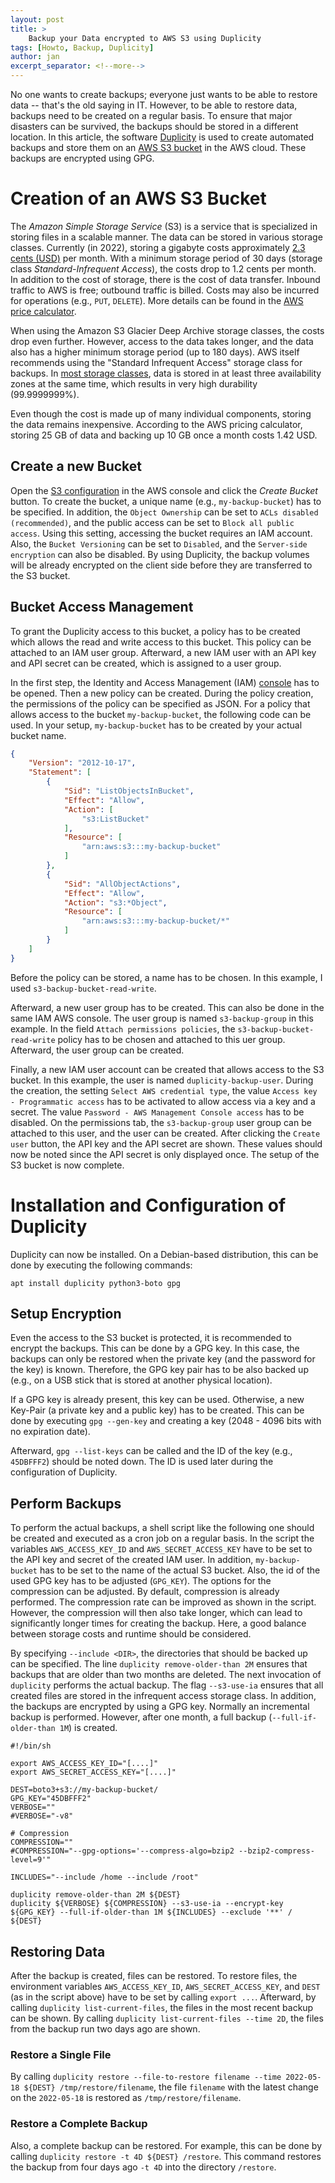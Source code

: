 ```yaml
---
layout: post
title: >
    Backup your Data encrypted to AWS S3 using Duplicity
tags: [Howto, Backup, Duplicity]
author: jan
excerpt_separator: <!--more-->
---
```


No one wants to create backups; everyone just wants to be able to restore data -- that's the old saying in IT. However, to be able to restore data, backups need to be created on a regular basis. To ensure that major disasters can be survived, the backups should be stored in a different location. In this article, the software [Duplicity](https://duplicity.gitlab.io/) is used to create automated backups and store them on an [AWS S3 bucket](https://aws.amazon.com/s3/) in the AWS cloud. These backups are encrypted using GPG.

<!--more-->

# Creation of an AWS S3 Bucket

The _Amazon Simple Storage Service_ (S3) is a service that is specialized in storing files in a scalable manner. The data can be stored in various storage classes. Currently (in 2022), storing a gigabyte costs approximately [2.3 cents (USD)](https://aws.amazon.com/s3/pricing/) per month. With a minimum storage period of 30 days (storage class _Standard-Infrequent Access_), the costs drop to 1.2 cents per month. In addition to the cost of storage, there is the cost of data transfer. Inbound traffic to AWS is free; outbound traffic is billed. Costs may also be incurred for operations (e.g., `PUT`, `DELETE`). More details can be found in the [AWS price calculator](https://calculator.aws/#/addService/S3).

When using the Amazon S3 Glacier Deep Archive storage classes, the costs drop even further. However, access to the data takes longer, and the data also has a higher minimum storage period (up to 180 days). AWS itself recommends using the "Standard Infrequent Access" storage class for backups. In [most storage classes](https://aws.amazon.com/s3/storage-classes/?nc1=h_ls), data is stored in at least three availability zones at the same time, which results in very high durability (99.9999999%). 

Even though the cost is made up of many individual components, storing the data remains inexpensive. According to the AWS pricing calculator, storing 25 GB of data and backing up 10 GB once a month costs 1.42 USD.

## Create a new Bucket
Open the [S3 configuration](https://s3.console.aws.amazon.com/s3/buckets) in the AWS console and click the _Create Bucket_ button. To create the bucket, a unique name (e.g., `my-backup-bucket`) has to be specified. In addition, the `Object Ownership` can be set to `ACLs disabled (recommended)`, and the public access can be set to `Block all public access`. Using this setting, accessing the bucket requires an IAM account. Also, the `Bucket Versioning` can be set to `Disabled`, and the `Server-side encryption` can also be disabled. By using Duplicity, the backup volumes will be already encrypted on the client side before they are transferred to the S3 bucket. 

## Bucket Access Management

To grant the Duplicity access to this bucket, a policy has to be created which allows the read and write access to this bucket. This policy can be attached to an IAM user group. Afterward, a new IAM user with an API key and API secret can be created, which is assigned to a user group. 

In the first step, the Identity and Access Management (IAM) [console](https://us-east-1.console.aws.amazon.com/iamv2/home#/home) has to be opened. Then a new policy can be created. During the policy creation, the permissions of the policy can be specified as JSON. For a policy that allows access to the bucket `my-backup-bucket`, the following code can be used. In your setup, `my-backup-bucket` has to be created by your actual bucket name.

```json
{
    "Version": "2012-10-17",
    "Statement": [
        {
            "Sid": "ListObjectsInBucket",
            "Effect": "Allow",
            "Action": [
                "s3:ListBucket"
            ],
            "Resource": [
                "arn:aws:s3:::my-backup-bucket"
            ]
        },
        {
            "Sid": "AllObjectActions",
            "Effect": "Allow",
            "Action": "s3:*Object",
            "Resource": [
                "arn:aws:s3:::my-backup-bucket/*"
            ]
        }
    ]
}
```

Before the policy can be stored, a name has to be chosen. In this example, I used `s3-backup-bucket-read-write`. 

Afterward, a new user group has to be created. This can also be done in the same IAM AWS console. The user group is named `s3-backup-group` in this example. In the field `Attach permissions policies`, the `s3-backup-bucket-read-write` policy has to be chosen and attached to this uer group. Afterward, the user group can be created. 

Finally, a new IAM user account can be created that allows access to the S3 bucket. In this example, the user is named `duplicity-backup-user`. During the creation, the setting `Select AWS credential type`, the value `Access key - Programmatic access` has to be activated to allow access via a key and a secret. The value `Password - AWS Management Console access` has to be disabled. On the permissions tab, the `s3-backup-group` user group can be attached to this user, and the user can be created. After clicking the `Create user` button, the API key and the API secret are shown. These values should now be noted since the API secret is only displayed once. The setup of the S3 bucket is now complete.

# Installation and Configuration of Duplicity

Duplicity can now be installed. On a Debian-based distribution, this can be done by executing the following commands:

```shell
apt install duplicity python3-boto gpg
```

## Setup Encryption
Even the access to the S3 bucket is protected, it is recommended to encrypt the backups. This can be done by a GPG key. In this case, the backups can only be restored when the private key (and the password for the key) is known. Therefore, the GPG key pair has to be also backed up (e.g., on a USB stick that is stored at another physical location). 

If a GPG key is already present, this key can be used. Otherwise, a new Key-Pair (a private key and a public key) has to be created. This can be done by executing `gpg --gen-key` and creating a key (2048 - 4096 bits with no expiration date). 

Afterward, `gpg --list-keys` can be called and the ID of the key (e.g., `45DBFFF2`) should be noted down. The ID is used later during the configuration of Duplicity.

## Perform Backups
To perform the actual backups, a shell script like the following one should be created and executed as a cron job on a regular basis. In the script the variables `AWS_ACCESS_KEY_ID` and `AWS_SECRET_ACCESS_KEY` have to be set to the API key and secret of the created IAM user. In addition, `my-backup-bucket` has to be set to the name of the actual S3 bucket. Also, the id of the used GPG key has to be adjusted (`GPG_KEY`). The options for the compression can be adjusted. By default, compression is already performed. The compression rate can be improved as shown in the script. However, the compression will then also take longer, which can lead to significantly longer times for creating the backup. Here, a good balance between storage costs and runtime should be considered.

By specifying `--include <DIR>`, the directories that should be backed up can be specified. The line `duplicity remove-older-than 2M` ensures that backups that are older than two months are deleted. The next invocation of `duplicity` performs the actual backup. The flag `--s3-use-ia` ensures that all created files are stored in the infrequent access storage class. In addition, the backups are encrypted by using a GPG key. Normally an incremental backup is performed. However, after one month, a full backup (`--full-if-older-than 1M`) is created. 

```shell
#!/bin/sh

export AWS_ACCESS_KEY_ID="[....]"
export AWS_SECRET_ACCESS_KEY="[....]"

DEST=boto3+s3://my-backup-bucket/
GPG_KEY="45DBFFF2"
VERBOSE=""
#VERBOSE="-v8"

# Compression
COMPRESSION=""
#COMPRESSION="--gpg-options='--compress-algo=bzip2 --bzip2-compress-level=9'"

INCLUDES="--include /home --include /root"

duplicity remove-older-than 2M ${DEST}
duplicity ${VERBOSE} ${COMPRESSION} --s3-use-ia --encrypt-key ${GPG_KEY} --full-if-older-than 1M ${INCLUDES} --exclude '**' / ${DEST}
```

## Restoring Data
After the backup is created, files can be restored. To restore files, the environment variables `AWS_ACCESS_KEY_ID`, `AWS_SECRET_ACCESS_KEY`, and `DEST` (as in the script above) have to be set by calling `export ...`. Afterward, by calling `duplicity list-current-files`, the files in the most recent backup can be shown. By calling `duplicity list-current-files --time 2D`, the files from the backup run two days ago are shown. 

### Restore a Single File
By calling `duplicity restore --file-to-restore filename --time 2022-05-18 ${DEST} /tmp/restore/filename`, the file `filename` with the latest change on the `2022-05-18` is restored as `/tmp/restore/filename`. 

### Restore a Complete Backup
Also, a complete backup can be restored. For example, this can be done by calling  `duplicity restore -t 4D ${DEST} /restore`. This command restores the backup from four days ago `-t 4D` into the directory `/restore`.

